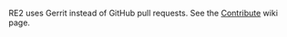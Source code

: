 RE2 uses Gerrit instead of GitHub pull requests. 
See the [Contribute](https://github.com/google/re2/wiki/Contribute) wiki page.
